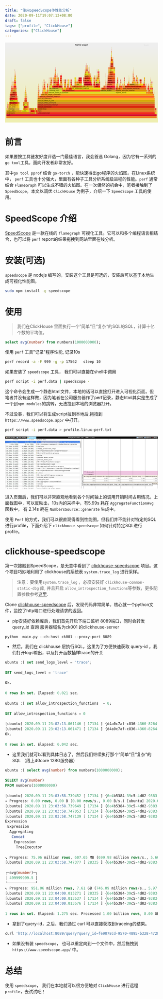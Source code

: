 ```yaml
---
title: "使用SpeedScope作性能分析"
date: 2020-09-11T19:07:13+08:00
draft: false
tags: ["profile", "ClickHouse"]
categories: ["ClickHouse"]
---
```


![flamegraph](/images/cpu-bash-flamegraph.svg)
<!--more-->

# 前言
如果要按工具链友好度评选一门最佳语言，我会首选 Golang，因为它有一系列的`go tool`工具，面向开发者非常友好。

其中`go tool pprof` 结合 `go-torch` ，能快速得出go程序的火焰图。在Linux系统中， `perf` 工具也十分强大，里面有各种子工具分析系统级进程的性能。`perf` 通常结合 `FlameGraph` 可以生成不错的火焰图。在一次偶然的机会中，笔者接触到了 `SpeedScope`，本文以调优 `ClickHouse` 为例子，介绍一下 `SpeedScope` 工具的使用。


# SpeedScope 介绍

[SpeedScope](https://github.com/jlfwong/speedscope#usage) 是一款在线的 `flamegraph` 可视化工具。它可以和多个编程语言相结合，也可以将 `perf`  report的结果拖拽到网站里面在线分析。


# 安装(可选)

`speedscope` 是 nodejs 编写的，安装这个工具是可选的，安装后可以基于本地生成可视化性能图。

```sh
sudo npm install -g speedscope
```

# 使用

> 我们在ClickHouse 里面执行一个”简单“且“复杂“的SQL的SQL，计算十亿个数的平均值。

```sql
select avg(number) from numbers(1000000000);
```

使用 `perf` 工具"记录"程序性能, 记录10s

```bash
perf record -a -F 999 -g -p 17562   sleep 10
```

如果安装了 `speedscope` 工具， 我们可以直接在shell中调用

```bash
perf script -i perf.data | speedscope -
```

这个命令会生成一个静态html文件，本地的话可以直接打开进入可视化页面。但笔者并没有这样做，因为笔者在公司服务器作了perf记录，静态html其实是生成了一个到`npm modules`的跳转，无法拉到本地的浏览器打开。


不过没事，我们可以将生成script拉到本地后,拖拽到 `https://www.speedscope.app/` 中打开。
```bash
perf script -i perf.data > profile.linux-perf.txt
```

![speedscope截图](/images/speedscope1.png)

进入页面后，我们可以非常直观地看到各个时间轴上的调用开销时间占用情况。上面截图中，可以反映出，10s内的采样中，有5.99s 耗在 `AggregateFunctionAvg` 函数中， 有 2.14s 耗在 `NumbersSource::generate` 生成中。

使用 `Perf` 的方式，我们可以很直观得看到性能图，但我们并不能针对特定的SQL进行profile，下面介绍下 `clickhouse-speedscope` 如何针对特定SQL进行profile。

# clickhouse-speedscope

第一次接触到SpeedScope，是无意中看到了 [clickhouse-speedscope](https://github.com/laplab/clickhouse-speedscope) 项目。这个项目巧妙地利用了 clickhouse的系统表 `system.trace_log` 进行采样。

> 注意：要使用`system.trace_log` ，必须安装好 `clickhouse-common-static-dbg` 库, 并且开启 `allow_introspection_functions`等参数，更多配置参数参考[这里](https://clickhouse.tech/docs/en/operations/system-tables/trace_log/).

Clone [clickhouse-speedscope](https://github.com/laplab/clickhouse-speedscope) 后，发现代码非常简单，核心就一个python文件，监控了http端口进行处理请求的返回。

- pip安装好依赖库后，我们首先开启下端口监听 8089端口，同时会转发 query_id 查询 服务器域名为ck001 的clickhouse-server
```
python  main.py --ch-host ck001 --proxy-port 8089
```

- 然后，我们在 clickhouse 层执行SQL，这里为了方便快速获取 query-id ，我们打开logs输出，以及打开函数抽样trace的开关

```sql
ubuntu :) set send_logs_level = 'trace';

SET send_logs_level = 'trace'

Ok.

0 rows in set. Elapsed: 0.021 sec.

ubuntu :) set allow_introspection_functions  = 0;

SET allow_introspection_functions = 0

[ubuntu] 2020.09.11 23:02:13.061146 [ 17134 ] {d4a0c7af-c836-4360-8264-926f634e1d94} <Debug> executeQuery: (from 127.0.0.1:52012) SET allow_introspection_functions = 0
[ubuntu] 2020.09.11 23:02:13.061471 [ 17134 ] {d4a0c7af-c836-4360-8264-926f634e1d94} <Debug> MemoryTracker: Peak memory usage (for query): 0.00 B.
Ok.

0 rows in set. Elapsed: 0.042 sec.
```

- 这里我们就可以看到具体日志了，然后我们继续执行那个”简单“且“复杂“的SQL （线上40core 128G服务器）

```sql
ubuntu :) select avg(number) from numbers(1000000000);

SELECT avg(number)
FROM numbers(1000000000)

[ubuntu] 2020.09.11 23:03:58.739452 [ 17134 ] {6e4b5384-39c5-4d02-9383-e312e92f2681} <Debug> executeQuery: (from 127.0.0.1:52012) SELECT avg(number) FROM numbers(1000000000)
→ Progress: 0.00 rows, 0.00 B (0.00 rows/s., 0.00 B/s.) [ubuntu] 2020.09.11 23:03:58.739624 [ 17134 ] {6e4b5384-39c5-4d02-9383-e312e92f2681} <Trace> AccessRightsContext (default): Access granted: numbers() ON *.*
[ubuntu] 2020.09.11 23:03:58.739649 [ 17134 ] {6e4b5384-39c5-4d02-9383-e312e92f2681} <Trace> AccessRightsContext (default): Access granted: numbers() ON *.*
[ubuntu] 2020.09.11 23:03:58.747053 [ 17134 ] {6e4b5384-39c5-4d02-9383-e312e92f2681} <Trace> InterpreterSelectQuery: FetchColumns -> Complete
[ubuntu] 2020.09.11 23:03:58.747139 [ 17134 ] {6e4b5384-39c5-4d02-9383-e312e92f2681} <Debug> executeQuery: Query pipeline:
Expression
 Expression
  Aggregating
   Concat
    Expression
     TreeExecutor

↘ Progress: 75.96 million rows, 607.65 MB (699.98 million rows/s., 5.60 GB/s.)  7%[ubuntu] 2020.09.11 23:03:58.747262 [ 28335 ] {6e4b5384-39c5-4d02-9383-e312e92f2681} <Trace> Aggregator: Aggregating
[ubuntu] 2020.09.11 23:03:58.747377 [ 28335 ] {6e4b5384-39c5-4d02-9383-e312e92f2681} <Trace> Aggregator: Aggregation method: without_key

┌─avg(number)─┐
│ 499999999.5 │
└─────────────┘
↖ Progress: 951.06 million rows, 7.61 GB (746.09 million rows/s., 5.97 GB/s.) █████████████████████████████████████████████████████▎   94%[ubuntu] 2020.09.11 23:04:00.013119 [ 28335 ] {6e4b5384-39c5-4d02-9383-e312e92f2681} <Trace> Aggregator: Aggregated. 1000000000 to 1 rows (from 7629.395 MiB) in 1.266 sec. (790016853.437 rows/sec., 6027.350 MiB/sec.)
[ubuntu] 2020.09.11 23:04:00.013271 [ 28335 ] {6e4b5384-39c5-4d02-9383-e312e92f2681} <Trace> Aggregator: Merging aggregated data
[ubuntu] 2020.09.11 23:04:00.013537 [ 17134 ] {6e4b5384-39c5-4d02-9383-e312e92f2681} <Information> executeQuery: Read 1000013824 rows, 7.45 GiB in 1.274 sec., 784921953 rows/sec., 5.85 GiB/sec.
[ubuntu] 2020.09.11 23:04:00.013576 [ 17134 ] {6e4b5384-39c5-4d02-9383-e312e92f2681} <Debug> MemoryTracker: Peak memory usage (for query): 137.09 KiB.

1 rows in set. Elapsed: 1.275 sec. Processed 1.00 billion rows, 8.00 GB (784.34 million rows/s., 6.27 GB/s.)
```


- 拿到了query-id，之后，我们通过 curl 可以直接获取到traceing的结果。
```bash
curl 'http://localhost:8089/query?query_id=fe9078cd-9570-4895-b328-4728a097306a' | speedscope -
```

- 如果没有装 `speedscope`， 也可以重定向到一个文件中，然后拖拽到 `https://www.speedscope.app/` 中。


# 总结

使用 `speedscope`， 我们在本地就可以很方便地对 `ClickHouse` 进行远程 `profile`，去试试吧！
